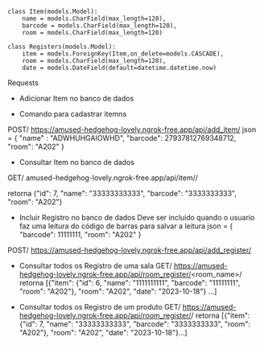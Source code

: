 

```
class Item(models.Model):
    name = models.CharField(max_length=120),
    barcode = models.CharField(max_length=120),
    room = models.CharField(max_length=120)
```


```
class Registers(models.Model):
    item = models.ForeignKey(Item,on_delete=models.CASCADE),
    room = models.CharField(max_length=120),
    date = models.DateField(default=datetime.datetime.now)
```



Requests

* Adicionar Item no banco de dados
- Comando para cadastrar itemns

POST/ https://amused-hedgehog-lovely.ngrok-free.app/api/add_item/
json = {
    "name" : "ADWHUHGAIOWHD",
    "barcode": 27937812769348712,
    "room": "A202"
}

* Consultar Item no banco de dados

GET/ amused-hedgehog-lovely.ngrok-free.app/api/item/<barcode>/

retorna {"id": 7, "name": "33333333333", "barcode": "3333333333", "room": "A202"}

* Incluir Registro no banco de dados
Deve ser incluido quando o usuario faz uma leitura do código de barras para salvar a leitura
json = {
    "barcode": 11111111,
    "room": "A202"
}

POST/ https://amused-hedgehog-lovely.ngrok-free.app/api/add_register/

* Consultar todos os Registro de uma sala
GET/    https://amused-hedgehog-lovely.ngrok-free.app/api/room_register/<room_name>/
retorna 
    [{"item": {"id": 6, "name": "1111111111", "barcode": "11111111", "room": "A202"},
     "room": "A202", "date": "2023-10-18"}  ...] 
     
* Consultar todos os Registro de um produto
GET/    https://amused-hedgehog-lovely.ngrok-free.app/api/room_register/<barcode>/
retorna [{"item": {"id": 7, "name": "33333333333", "barcode": "3333333333", "room": "A202"},
         "room": "A202", "date": "2023-10-18"}...]